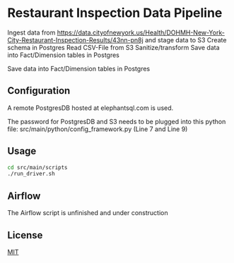 # Restaurant Inspection Data Pipeline

Ingest data from https://data.cityofnewyork.us/Health/DOHMH-New-York-City-Restaurant-Inspection-Results/43nn-pn8j
and stage data to S3
Create schema in Postgres
Read CSV-File from S3
Sanitize/transform
Save data into Fact/Dimension tables in Postgres

Save data into Fact/Dimension tables in Postgres

## Configuration

A remote PostgresDB hosted at elephantsql.com is used.

The password for PostgresDB and S3 needs to be plugged into this python file:
src/main/python/config_framework.py (Line 7 and Line 9)

## Usage
```bash
cd src/main/scripts
./run_driver.sh
```

## Airflow
The Airflow script is unfinished and under construction

## License
[MIT](https://choosealicense.com/licenses/mit/)
